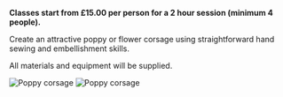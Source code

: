 **Classes start from £15.00 per person for a 2 hour session (minimum 4 people).**

Create an attractive poppy or flower corsage using straightforward hand sewing and embellishment skills.

All materials and equipment will be supplied.

![Poppy corsage](http://textilesatthestablehouse.co.uk/assets/Poppy1.jpg)
![Poppy corsage](http://textilesatthestablehouse.co.uk/assets/Poppy2.jpg)
